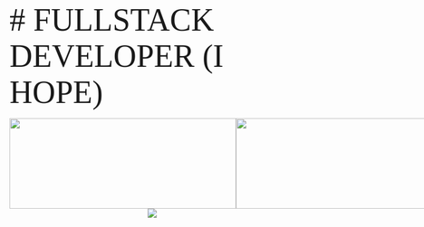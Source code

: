 <span style="font-family:Papyrus; font-size:4em; text-weight: bold;"># FULLSTACK DEVELOPER (I HOPE)</span>

<!-- ![Anurag's github stats](https://github-readme-stats.vercel.app/api?username=00-yykim&show_icons=true&theme=radical) -->

<!-- [![willianrod's wakatime stats](https://github-readme-stats.vercel.app/api/wakatime?username=@e2782542-490c-4443-8b5a-03993a7fd6ca)](https://github.com/anuraghazra/github-readme-stats) -->

<!-- [![Top Langs](https://github-readme-stats.vercel.app/api/top-langs/?username=00-yykim)](https://github.com/anuraghazra/github-readme-stats) -->

<div style="display:flex">
  <img width=400 height=160 src="https://github-readme-stats.vercel.app/api?username=00-yykim&show_icons=true&theme=radical" />
  <img width=400 height=160 src="https://github-readme-stats.vercel.app/api/wakatime?username=@e2782542-490c-4443-8b5a-03993a7fd6ca" />
</div>
<div align=center>
  <a href="https://hits.seeyoufarm.com"><img src="https://hits.seeyoufarm.com/api/count/incr/badge.svg?url=https%3A%2F%2Fgithub.com%2F00-yykim&count_bg=%2379C83D&title_bg=%23555555&icon=&icon_color=%23E7E7E7&title=hits&edge_flat=false"></a>
</div>

